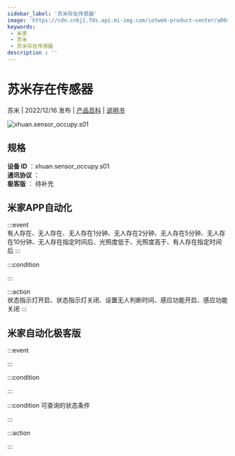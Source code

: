 ```yaml
---
sidebar_label: '苏米存在传感器'
image: 'https://cdn.cnbj1.fds.api.mi-img.com/iotweb-product-center/a0044e50d8cc37206a119e0a1e2515c5_1667552406764.png?GalaxyAccessKeyId=AKVGLQWBOVIRQ3XLEW&Expires=9223372036854775807&Signature=xqa5A/9g/PZD+CcSfL5R1XP34MA='
keywords: 
 - 米家
 - 苏米
 - 苏米存在传感器
description : ''
---
```

# 苏米存在传感器

苏米 | 2022/12/16 发布 | [产品百科](https://home.mi.com/webapp/content/baike/product/index.html?model=xhuan.sensor_occupy.s01/) | [说明书](https://home.mi.com/views/introduction.html?model=xhuan.sensor_occupy.s01&region=cn)

![xhuan.sensor_occupy.s01](https://cdn.cnbj1.fds.api.mi-img.com/iotweb-product-center/a0044e50d8cc37206a119e0a1e2515c5_1667552406764.png?GalaxyAccessKeyId=AKVGLQWBOVIRQ3XLEW&Expires=9223372036854775807&Signature=xqa5A/9g/PZD+CcSfL5R1XP34MA=)

## 规格  
> 
**设备 ID** ：xhuan.sensor_occupy.s01  
**通讯协议** ：  
**极客版**  ： 待补充 


## 米家APP自动化  

:::event  
有人存在、无人存在、无人存在1分钟、无人存在2分钟、无人存在5分钟、无人存在10分钟、无人存在指定时间后、光照度低于、光照度高于、有人存在指定时间后
:::

:::condition  

:::

:::action   
状态指示灯开启、状态指示灯关闭、设置无人判断时间、感应功能开启、感应功能关闭
:::

## 米家自动化极客版  

:::event  

:::

:::condition  

:::

:::condition 可查询的状态条件  

:::

:::action  

:::

        
